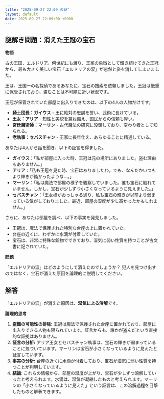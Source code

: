 ```yaml
---
title: "2025-09-27 22:09 の謎"
layout: default
date: 2025-09-27 22:09:00 +0900
---
```

## 謎解き問題：消えた王冠の宝石

**物語**

古の王国、エルドリア。何世紀にも渡り、王家の象徴として輝き続けてきた王冠から、最も大きく美しい宝石「エルドリアの涙」が忽然と姿を消してしまいました。

王は、王国一の名探偵であるあなたに、宝石の捜索を依頼しました。王冠は厳重に保管されており、盗むことは不可能に近い状況です。

王冠が保管されていた部屋に出入りできたのは、以下の4人の人物だけです。

*   **騎士団長：ガイウス** - 王に絶対の忠誠を誓い、武術に長けている。
*   **王女：アリア** - 知性と美貌を兼ね備え、国民からの信頼も厚い。
*   **宮廷魔術師：マーリン** - 古代魔法の研究に没頭しており、変わり者として知られる。
*   **老執事：セバスチャン** - 王家に長年仕え、あらゆることに精通している。

あなたは4人から話を聞き、以下の証言を得ました。

*   **ガイウス**：「私が部屋に入った時、王冠は元の場所にありました。盗む理由もありません。」
*   **アリア**：「私も王冠を見た時、宝石はありましたわ。でも、なんだかいつもより輝きが鈍かったような…。」
*   **マーリン**：「私は魔法で部屋の様子を観察していました。誰も宝石に触れていません。しかし、宝石が少しずつ小さくなっているように見えました。」
*   **セバスチャン**：「王女様がおっしゃる通り、私も宝石の輝きが以前より弱まっている気がしておりました。最近、部屋の湿度が少し高かったかもしれません。」

さらに、あなたは部屋を調べ、以下の事実を発見しました。

*   王冠は、魔法で保護された特別な台座の上に置かれていた。
*   台座の近くに、わずかに水滴が付着していた。
*   宝石は、非常に特殊な鉱物でできており、湿気に弱い性質を持つことが古文書に記されていた。

**問題**

「エルドリアの涙」はどのようにして消えたのでしょうか？
犯人を見つけ出すのではなく、宝石が消えた原因を論理的に説明してください。

## 解答

「エルドリアの涙」が消えた原因は、**湿気による溶解**です。

**論理的思考**

1.  **盗難の可能性の排除:** 王冠は魔法で保護された台座に置かれており、部屋に出入りできる人物も限られています。証言からも、誰かが盗んだという直接的な証拠はありません。
2.  **証言の分析:** アリア王女とセバスチャン執事は、宝石の輝きが弱まっていることに気づいています。マーリンは宝石が小さくなっているように見えたと証言しています。
3.  **事実の分析:** 台座の近くに水滴が付着しており、宝石が湿気に弱い性質を持つことが判明しています。
4.  **結論:** これらの情報から、部屋の湿度が上がり、宝石が少しずつ溶解していったと考えられます。水滴は、湿気が凝縮したものと考えられます。マーリンの「小さくなっているように見えた」という証言は、この溶解過程を目撃したものと解釈できます。
